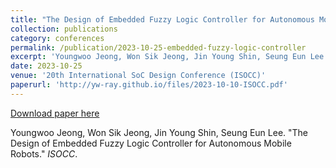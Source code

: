 ```yaml
---
title: "The Design of Embedded Fuzzy Logic Controller for Autonomous Mobile Robots"
collection: publications
category: conferences
permalink: /publication/2023-10-25-embedded-fuzzy-logic-controller
excerpt: 'Youngwoo Jeong, Won Sik Jeong, Jin Young Shin, Seung Eun Lee. &quot;The Design of Embedded Fuzzy Logic Controller for Autonomous Mobile Robots.&quot; <i>ISOCC</i>.'
date: 2023-10-25
venue: '20th International SoC Design Conference (ISOCC)'
paperurl: 'http://yw-ray.github.io/files/2023-10-10-ISOCC.pdf'
---
```


<a href='http://yw-ray.github.io/files/2023-10-10-ISOCC.pdf'>Download paper here</a>

Youngwoo Jeong, Won Sik Jeong, Jin Young Shin, Seung Eun Lee. &quot;The Design of Embedded Fuzzy Logic Controller for Autonomous Mobile Robots.&quot; <i>ISOCC</i>.

